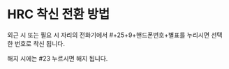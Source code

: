 # HRC 착신 전환 방법



외근 시 또는 필요 시 자리의 전화기에서 #+25+9+핸드폰번호+별표를 누리시면 선택한 번호로 착신 됩니다.

해지 시에는 #23 누르시면 해지 됩니다.
